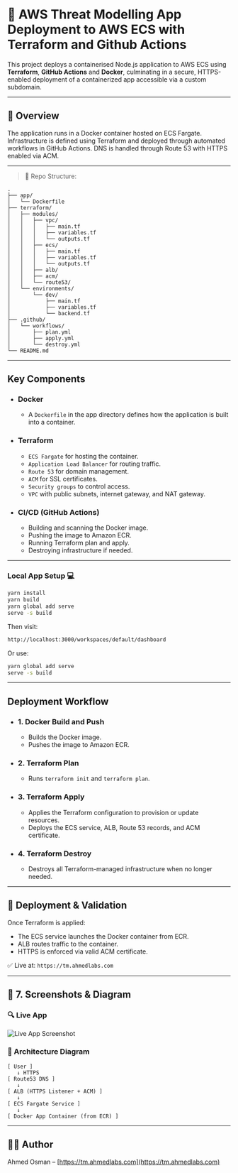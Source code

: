 # 🚀 AWS Threat Modelling App Deployment to AWS ECS with Terraform and Github Actions

This project deploys a containerised Node.js application to AWS ECS using **Terraform**, **GitHub Actions** and **Docker**, culminating in a secure, HTTPS-enabled deployment of a containerized app accessible via a custom subdomain.

---

## 🧱 Overview

The application runs in a Docker container hosted on ECS Fargate. Infrastructure is defined using Terraform and deployed through automated workflows in GitHub Actions. DNS is handled through Route 53 with HTTPS enabled via ACM.


---

> 📁 Repo Structure:
```
.
├── app/
│   └── Dockerfile
├── terraform/
│   ├── modules/
│   │   ├── vpc/
│   │   │   ├── main.tf
│   │   │   ├── variables.tf
│   │   │   └── outputs.tf
│   │   ├── ecs/
│   │   │   ├── main.tf
│   │   │   ├── variables.tf
│   │   │   └── outputs.tf
│   │   ├── alb/
│   │   ├── acm/
│   │   └── route53/
│   └── environments/
│       └── dev/
│           ├── main.tf          
│           ├── variables.tf  
│           └── backend.tf       
├── .github/
│   └── workflows/
│       ├── plan.yml
│       ├── apply.yml
│       └── destroy.yml
└── README.md
```
---

## Key Components

- ### Docker
    - A `Dockerfile` in the app directory defines how the application is built into a container.

- ### Terraform
    - `ECS Fargate` for hosting the container.
    - `Application Load Balancer` for routing traffic.
    - `Route 53` for domain management.
    - `ACM` for SSL certificates.
    - `Security groups` to control access.
    - `VPC` with public subnets, internet gateway, and NAT gateway.

- ### CI/CD (GitHub Actions)

    - Building and scanning the Docker image.
    - Pushing the image to Amazon ECR.
    - Running Terraform plan and apply.
    - Destroying infrastructure if needed.

---

### Local App Setup 💻

```bash
yarn install
yarn build
yarn global add serve
serve -s build
```
Then visit:

```bash
http://localhost:3000/workspaces/default/dashboard
```

Or use:

```bash
yarn global add serve
serve -s build
```

---

## Deployment Workflow

- ### 1. Docker Build and Push

    - Builds the Docker image.
    - Pushes the image to Amazon ECR.

- ### 2. Terraform Plan

    - Runs `terraform init` and `terraform plan`.

- ### 3. Terraform Apply
    
    - Applies the Terraform configuration to provision or update resources.
    - Deploys the ECS service, ALB, Route 53 records, and ACM certificate.

- ### 4. Terraform Destroy

    - Destroys all Terraform-managed infrastructure when no longer needed.

---

## 🚢 Deployment & Validation

Once Terraform is applied:
- The ECS service launches the Docker container from ECR.
- ALB routes traffic to the container.
- HTTPS is enforced via valid ACM certificate.

✅ Live at: `https://tm.ahmedlabs.com`

---

## 🧾 7. Screenshots & Diagram

### 🔍 Live App

![Live App Screenshot](./screenshots/live-app.png)

### 🧱 Architecture Diagram

```
[ User ]
   ↓ HTTPS
[ Route53 DNS ]
   ↓
[ ALB (HTTPS Listener + ACM) ]
   ↓
[ ECS Fargate Service ]
   ↓
[ Docker App Container (from ECR) ]
```

---


## 🙋‍♂️ Author

Ahmed Osman – [https://tm.ahmedlabs.com](https://tm.ahmedlabs.com)

